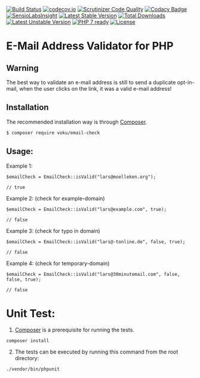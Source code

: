 [![Build Status](https://travis-ci.org/voku/email-check.svg)](https://travis-ci.org/voku/email-check)
[![codecov.io](http://codecov.io/github/voku/email-check/coverage.svg?branch=master)](http://codecov.io/github/voku/email-check?branch=master)
[![Scrutinizer Code Quality](https://scrutinizer-ci.com/g/voku/email-check/badges/quality-score.png?b=master)](https://scrutinizer-ci.com/g/voku/email-check/?branch=master)
[![Codacy Badge](https://www.codacy.com/project/badge/512a3dc264b745b18baa1b238470b1d0)](https://www.codacy.com/app/voku/email-check)
[![SensioLabsInsight](https://insight.sensiolabs.com/projects/a9eca36c-3410-4291-958d-a18e7d852109/mini.png)](https://insight.sensiolabs.com/projects/a9eca36c-3410-4291-958d-a18e7d852109)
[![Latest Stable Version](https://poser.pugx.org/voku/email-check/v/stable)](https://packagist.org/packages/voku/email-check) 
[![Total Downloads](https://poser.pugx.org/voku/email-check/downloads)](https://packagist.org/packages/voku/email-check) 
[![Latest Unstable Version](https://poser.pugx.org/voku/email-check/v/unstable)](https://packagist.org/packages/voku/email-check) 
[![PHP 7 ready](http://php7ready.timesplinter.ch/voku/email-check/badge.svg)](https://travis-ci.org/voku/email-check)
[![License](https://poser.pugx.org/voku/email-check/license)](https://packagist.org/packages/voku/email-check)

# E-Mail Address Validator for PHP

## Warning

The best way to validate an e-mail address is still to send a duplicate opt-in-mail, when the user clicks on the link, it was a valid e-mail address!

## Installation

The recommended installation way is through [Composer](https://getcomposer.org).

```bash
$ composer require voku/email-check
```

## Usage:

Example 1:

    $emailCheck = EmailCheck::isValid("lars@moelleken.org");
    
    // true

Example 2: (check for example-domain)

    $emailCheck = EmailCheck::isValid("lars@example.com", true);
    
    // false

Example 3: (check for typo in domain)

    $emailCheck = EmailCheck::isValid("lars@-tonline.de", false, true);
    
    // false

Example 4: (check for temporary-domain)

    $emailCheck = EmailCheck::isValid("lars@30minutemail.com", false, false, true);
    
    // false

Unit Test:
==========

1) [Composer](https://getcomposer.org) is a prerequisite for running the tests.

```
composer install
```

2) The tests can be executed by running this command from the root directory:

```bash
./vendor/bin/phpunit
```
